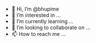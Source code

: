 - 👋 Hi, I’m @bhupime
- 👀 I’m interested in ...
- 🌱 I’m currently learning ...
- 💞️ I’m looking to collaborate on ...
- 📫 How to reach me ...

<!---
bhupime/bhupime is a ✨ special ✨ repository because its `README.md` (this file) appears on your GitHub profile.
You can click the Preview link to take a look at your changes.
--->
